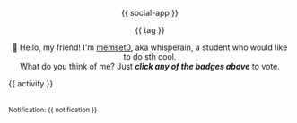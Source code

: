 <p align="center">
{{ social-app }}
</p>

<p align="center">
{{ tag }}
</p>

<p align="center">
👋 Hello, my friend! I'm <a href="https://memset0.cn/">memset0</a>, aka whisperain, a student who would like to do sth cool.<br>
What do you think of me? Just <i><strong>click any of the badges above</strong></i> to vote.
</p>

<table width="800px">
{{ activity }}
<!-- {{ github-stat }} -->
</table>

<sub>Notification: {{ notification }}</sub>
